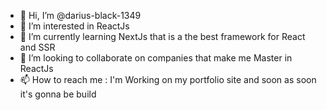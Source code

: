 - 👋 Hi, I’m @darius-black-1349
- 👀 I’m interested in ReactJs
- 🌱 I’m currently learning NextJs that is a the best framework for React and SSR
- 💞️ I’m looking to collaborate on companies that make me Master in ReactJs
- 📫 How to reach me : I'm Working on my portfolio site and soon as soon it's gonna be build

<!---
darius-black-1349/darius-black-1349 is a ✨ special ✨ repository because its `README.md` (this file) appears on your GitHub profile.
You can click the Preview link to take a look at your changes.
--->
